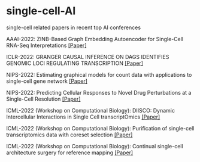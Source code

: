 # single-cell-AI

single-cell related papers in recent top AI conferences

AAAI-2022: ZINB-Based Graph Embedding Autoencoder for Single-Cell RNA-Seq Interpretations [[Paper]](./papers/20392-Article_Text-24405-1-2-20220628.pdf)

ICLR-2022: GRANGER CAUSAL INFERENCE ON DAGS IDENTIFIES
GENOMIC LOCI REGULATING TRANSCRIPTION [[Paper]](./papers/2019_granger_causal_inference_on_da.pdf)

NIPS-2022: Estimating graphical models for count data with
applications to single-cell gene network [[Paper]](./papers/4205_estimating_graphical_models_fo.pdf)

NIPS-2022: Predicting Cellular Responses to Novel Drug
Perturbations at a Single-Cell Resolution [[Paper]](./papers/10515_predicting_cellular_responses_.pdf)

ICML-2022 (Workshop on Computational Biology): DIISCO: Dynamic Intercellular Interactions in Single Cell transcriptOmics [[Paper]](./papers/DIISCO_ICML_WCB_2022.pdf)

ICML-2022 (Workshop on Computational Biology): Purification of single-cell transcriptomics data with coreset selection
 [[Paper]](./papers/WCBICML2022_paper_67.pdf)

ICML-2022 (Workshop on Computational Biology): Continual single-cell architecture surgery for reference mapping [[Paper]](./papers/WCBICML2022_paper_68.pdf)







